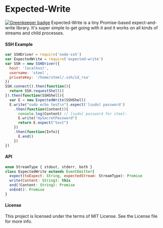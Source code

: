 Expected-Write
===========

[![Greenkeeper badge](https://badges.greenkeeper.io/steelbrain/Expected-Write.svg)](https://greenkeeper.io/)
Expected-Write is a tiny Promise-based expect-and-write library. It's super simple to get going with it and it works on all kinds of streams and child processes.

#### SSH Example
```js
var SSHDriver = require('node-ssh')
var ExpectedWrite = require('expected-write')
var SSH = new SSHDriver({
  host: 'localhost',
  username: 'steel',
  privateKey: '/home/steel/.ssh/id_rsa'
})
SSH.connect().then(function(){
  return SSH.requestShell()
}).then(function(SSHShell){
  var E = new ExpectedWrite(SSHShell)
  E.write("sudo echo test\n").expect('[sudo] password')
    .then(function(Content)){
      console.log(Content) // [sudo] password for steel:
      E.write("mySecretPassword")
      return E.expect("test")
    })
    .then(function(Info){
      E.end()
    })
})
```

#### API
```js
enum StreamType { stdout, stderr, both }
class ExpectedWrite extends EventEmitter{
  expect(toExpect: String, expectedStream: StreamType): Promise
  write(Content: String): this
  end(?Content: String): Promise
  onEnd(): Promise
}
```

#### License
This project is licensed under the terms of MIT License. See the License file for more info.